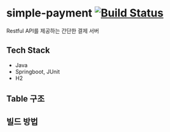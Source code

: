# simple-payment [![Build Status](https://travis-ci.com/chjkw/simple-payment.svg?token=ffY7DGiYt3uxeAUJ31eT&branch=master)](https://travis-ci.com/chjkw/simple-payment)

Restful API를 제공하는 간단한 결제 서버

## Tech Stack
- Java
- Springboot, JUnit
- H2

## Table 구조

## 빌드 방법
